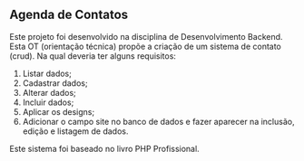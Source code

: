 ## Agenda de Contatos 

Este projeto foi desenvolvido na disciplina de Desenvolvimento Backend. Esta OT (orientação técnica) propõe a criação de um sistema de contato (crud).
Na qual deveria ter alguns requisitos:

1)  Listar dados;
2)  Cadastrar dados;
3)  Alterar dados;
4)  Incluir dados;
5)  Aplicar os designs;
6)  Adicionar o campo site no banco de dados e fazer aparecer na inclusão, edição e listagem de dados.

Este sistema foi baseado no livro PHP Profissional.
